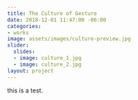 ```yaml
---
title: The Culture of Gesture
date: 2018-12-01 11:47:00 -06:00
categories:
- works
image: assets/images/culture-preview.jpg
slider:
  slides:
  - image: culture_1.jpg
  - image: culture_2.jpg
layout: project
---
```


this is a test. 